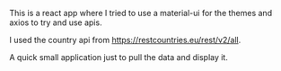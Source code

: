 This is a react app where I tried to use a material-ui for the themes and axios to try and use apis. 

I used the country api from https://restcountries.eu/rest/v2/all. 

A quick small application just to pull the data and display it.